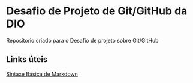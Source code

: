 # Desafio de Projeto de Git/GitHub da DIO
Repositorio criado para o Desafio de projeto sobre Git/GitHub

## Links úteis
[Sintaxe Básica de Markdown](https://www.markdownguide.org/)

